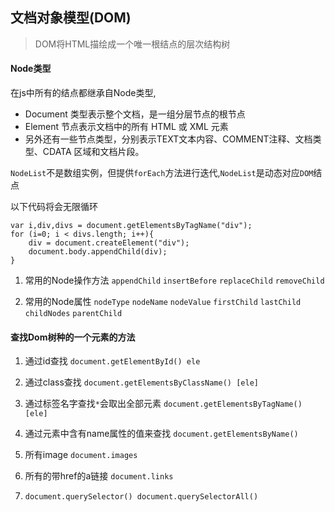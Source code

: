 ## 文档对象模型(DOM)
> DOM将HTML描绘成一个唯一根结点的层次结构树


#### Node类型

在js中所有的结点都继承自Node类型,

* Document 类型表示整个文档，是一组分层节点的根节点
* Element 节点表示文档中的所有 HTML 或 XML 元素
* 另外还有一些节点类型，分别表示TEXT文本内容、COMMENT注释、文档类型、CDATA 区域和文档片段。


`NodeList`不是数组实例，但提供`forEach`方法进行迭代,`NodeList`是动态对应`DOM`结点

以下代码将会无限循环
```
var i,div,divs = document.getElementsByTagName("div");
for (i=0; i < divs.length; i++){
    div = document.createElement("div");
    document.body.appendChild(div);
}
```


1. 常用的Node操作方法
`appendChild` `insertBefore` `replaceChild` `removeChild`

2. 常用的Node属性
`nodeType` `nodeName` `nodeValue` `firstChild` `lastChild` `childNodes` `parentChild`


#### 查找Dom树种的一个元素的方法
1. 通过id查找
`document.getElementById() ele`

2. 通过class查找
`document.getElementsByClassName() [ele]`

3. 通过标签名字查找`*`会取出全部元素
`document.getElementsByTagName() [ele]`

4. 通过元素中含有name属性的值来查找
`document.getElementsByName()`

5. 所有image `document.images`

6. 所有的带href的a链接 `document.links`

7. `document.querySelector() document.querySelectorAll()`